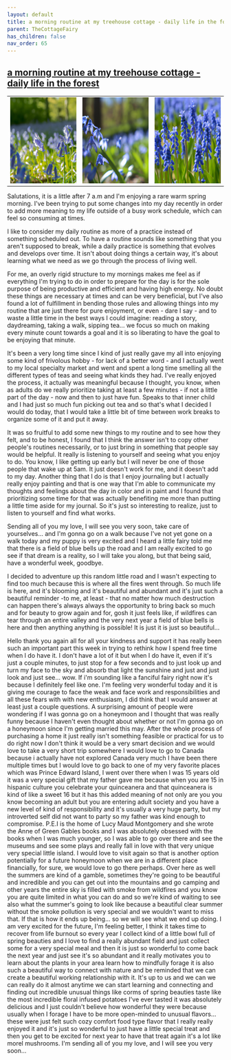 ```yaml
---
layout: default
title: a morning routine at my treehouse cottage - daily life in the forest
parent: TheCottageFairy
has_children: false
nav_order: 65
---
```


## [a morning routine at my treehouse cottage - daily life in the forest](https://www.youtube.com/watch?v=awBU_8c7kSc)

<div>
<table align="center">
	<tr>
		<td align="center">
			<img src="../../assets/cottage_fairy_ai_generated_photos/a_morning_routine_at_my_treehouse_cottage_-_daily_life_in_the_forest-[awBU_8c7kSc]/generated_00.png" height="200" width="200"/>
		</td>
		<td align="center">
			<img src="../../assets/cottage_fairy_ai_generated_photos/a_morning_routine_at_my_treehouse_cottage_-_daily_life_in_the_forest-[awBU_8c7kSc]/generated_01.png" height="200" width="200"/>
		</td>
		<td align="center">
			<img src="../../assets/cottage_fairy_ai_generated_photos/a_morning_routine_at_my_treehouse_cottage_-_daily_life_in_the_forest-[awBU_8c7kSc]/generated_02.png" height="200" width="200"/>
		</td>
	</tr>
</table>
</div>

Salutations, it is a little after 7 a.m and I'm enjoying a rare warm spring morning. I've been trying to put some changes into my day recently in order to add more meaning to my life outside of a busy work schedule, which can feel so consuming at times.

I like to consider my daily routine as more of a practice instead of something scheduled out. To have a routine sounds like something that you aren't supposed to break, while a daily practice is something that evolves and develops over time. It isn't about doing things a certain way, it's about learning what we need as we go through the process of living well.

For me, an overly rigid structure to my mornings makes me feel as if everything I'm trying to do in order to prepare for the day is for the sole purpose of being productive and efficient and having high energy. No doubt these things are necessary at times and can be very beneficial, but I've also found a lot of fulfillment in bending those rules and allowing things into my routine that are just there for pure enjoyment, or even - dare I say - and to waste a little time in the best ways I could imagine: reading a story, daydreaming, taking a walk, sipping tea... we focus so much on making every minute count towards a goal and it is so liberating to have the goal to be enjoying that minute.

It's been a very long time since I kind of just really gave my all into enjoying some kind of frivolous hobby - for lack of a better word - and I actually went to my local specialty market and went and spent a long time smelling all the different types of teas and seeing what kinds they had. I've really enjoyed the process, it actually was meaningful because I thought, you know, when as adults do we really prioritize taking at least a few minutes - if not a little part of the day - now and then to just have fun. Speaks to that inner child and I had just so much fun picking out tea and so that's what I decided I would do today, that I would take a little bit of time between work breaks to organize some of it and put it away.

It was so fruitful to add some new things to my routine and to see how they felt, and to be honest, I found that I think the answer isn't to copy other people's routines necessarily, or to just bring in something that people say would be helpful. It really is listening to yourself and seeing what you enjoy to do. You know, I like getting up early but I will never be one of those people that wake up at 5am. It just doesn't work for me, and it doesn't add to my day. Another thing that I do is that I enjoy journaling but I actually really enjoy painting and that is one way that I'm able to communicate my thoughts and feelings about the day in color and in paint and I found that prioritizing some time for that was actually benefiting me more than putting a little time aside for my journal. So it's just so interesting to realize, just to listen to yourself and find what works.

Sending all of you my love, I will see you very soon, take care of yourselves... and I'm gonna go on a walk because I've not yet gone on a walk today and my puppy is very excited and I heard a little fairy told me that there is a field of blue bells up the road and I am really excited to go see if that dream is a reality, so I will take you along, but that being said, have a wonderful week, goodbye.

I decided to adventure up this random little road and I wasn't expecting to find too much because this is where all the fires went through. So much life is here, and it's blooming and it's beautiful and abundant and it's just such a beautiful reminder -to me, at least - that no matter how much destruction can happen there's always always the opportunity to bring back so much and for beauty to grow again and for, gosh it just feels like, if wildfires can tear through an entire valley and the very next year a field of blue bells is here and then anything anything is possible! It is just it is just so beautiful...

Hello thank you again all for all your kindness and support it has really been such an important part this week in trying to rethink how I spend free time when I do have it. I don't have a lot of it but when I do have it, even if it's just a couple minutes, to just stop for a few seconds and to just look up and turn my face to the sky and absorb that light the sunshine and just and just look and just see... wow. If i'm sounding like a fanciful fairy right now it's because I definitely feel like one. I'm feeling very wonderful today and it is giving me courage to face the weak and face work and responsibilities and all these fears with with new enthusiasm, I did think that I would answer at least just a couple questions. A surprising amount of people were wondering if I was gonna go on a honeymoon and I thought that was really funny because I haven't even thought about whether or not I'm gonna go on a honeymoon since I'm getting married this may. After the whole process of purchasing a home it just really isn't something feasible or practical for us to do right now I don't think it would be a very smart decision and we would love to take a very short trip somewhere I would love to go to Canada because i actually have not explored Canada very much I have been there multiple times but I would love to go back to one of my very favorite places which was Prince Edward Island, I went over there when I was 15 years old it was a very special gift that my father gave me because when you are 15 in hispanic culture you celebrate your quinceanera and that quinceanera is kind of like a sweet 16 but it has this added meaning of not only are you you know becoming an adult but you are entering adult society and you have a new level of kind of responsibility and it's usually a very huge party, but my introverted self did not want to party so my father was kind enough to compromise. P.E.I is the home of Lucy Maud Montgomery and she wrote the Anne of Green Gables books and I was absolutely obsessed with the books when I was much younger, so I was able to go over there and see the museums and see some plays and really fall in love with that very unique very special little island. I would love to visit again so that is another option potentially for a future honeymoon when we are in a different place financially, for sure, we would love to go there perhaps. Over here as well the summers are kind of a gamble, sometimes they're going to be beautiful and incredible and you can get out into the mountains and go camping and other years the entire sky is filled with smoke from wildfires and you know you are quite limited in what you can do and so we're kind of waiting to see also what the summer's going to look like because a beautiful clear summer without the smoke pollution is very special and we wouldn't want to miss that. If that is how it ends up being... so we will see what we end up doing. I am very excited for the future, I'm feeling better, I think it takes time to recover from life burnout so every year I collect kind of a little bowl full of spring beauties and I love to find a really abundant field and just collect some for a very special meal and then it is just so wonderful to come back the next year and just see it's so abundant and it really motivates you to learn about the plants in your area learn how to mindfully forage it is also such a beautiful way to connect with nature and be reminded that we can create a beautiful working relationship with it. It's up to us and we can we can really do it almost anytime we can start learning and connecting and finding out incredible unusual things like corms of spring beauties taste like the most incredible floral infused potatoes I've ever tasted it was absolutely delicious and I just couldn't believe how wonderful they were because usually when I forage I have to be more open-minded to unusual flavors... these were just felt such cozy comfort food type flavor that I really really enjoyed it and it's just so wonderful to just have a little special treat and then you get to be excited for next year to have that treat again it's a lot like morel mushrooms. I'm sending all of you my love, and I will see you very soon...